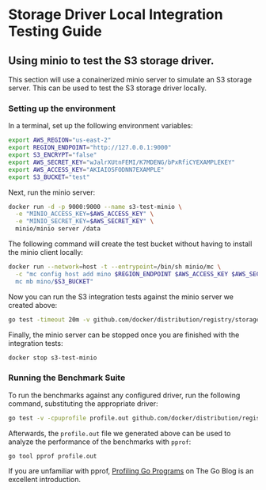 # Storage Driver Local Integration Testing Guide

## Using minio to test the S3 storage driver.

This section will use a conainerized minio server to simulate an S3 storage
server. This can be used to test the S3 storage driver locally.

### Setting up the environment

In a terminal, set up the following environment variables:

```bash
export AWS_REGION="us-east-2"
export REGION_ENDPOINT="http://127.0.0.1:9000"
export S3_ENCRYPT="false"
export AWS_SECRET_KEY="wJalrXUtnFEMI/K7MDENG/bPxRfiCYEXAMPLEKEY"
export AWS_ACCESS_KEY="AKIAIOSFODNN7EXAMPLE"
export S3_BUCKET="test"
 ```

Next, run the minio server:

```bash
docker run -d -p 9000:9000 --name s3-test-minio \
  -e "MINIO_ACCESS_KEY=$AWS_ACCESS_KEY" \
  -e "MINIO_SECRET_KEY=$AWS_SECRET_KEY" \
  minio/minio server /data
```

The following command will create the test bucket without having to install
the minio client locally:

```bash
docker run --network=host -t --entrypoint=/bin/sh minio/mc \
  -c "mc config host add mino $REGION_ENDPOINT $AWS_ACCESS_KEY $AWS_SECRET_KEY && \
  mc mb mino/$S3_BUCKET"
```

Now you can run the S3 integration tests against the minio server we created above:

```bash
go test -timeout 20m -v github.com/docker/distribution/registry/storage/driver/s3-aws -args -check.v
```

Finally, the minio server can be stopped once you are finished with the
integration tests:

```bash
docker stop s3-test-minio
```

### Running the Benchmark Suite

To run the benchmarks against any configured driver, run the following
command, substituting the appropriate driver:

```bash
go test -v -cpuprofile profile.out github.com/docker/distribution/registry/storage/driver/s3-aws -args -check.v -check.b
```

Afterwards, the `profile.out` file we generated above can be used to analyze
the performance of the benchmarks with `pprof`:

```bash
go tool pprof profile.out
```

If you are unfamiliar with pprof,
[Profiling Go Programs](https://blog.golang.org/profiling-go-programs)
on The Go Blog is an excellent introduction.
